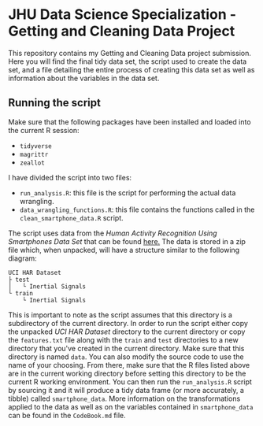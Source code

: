 # JHU Data Science Specialization - Getting and Cleaning Data Project

This repository contains my Getting and Cleaning Data project submission. Here you will
find the final tidy data set, the script used to create the data set, and a file detailing
the entire process of creating this data set as well as information about the variables in
the data set.

## Running the script

Make sure that the following packages have been installed and loaded into the current R
session:

- `tidyverse`
- `magrittr`
- `zeallot`

I have divided the script into two files:

- `run_analysis.R`: this file is the script for performing the actual data wrangling.
- `data_wrangling_functions.R`: this file contains the functions called in the
  `clean_smartphone_data.R` script.

The script uses data from the *Human Activity Recognition Using Smartphones Data Set* that
can be found [here.][1] The data is stored in a zip file which, when unpacked, will have a
structure similar to the following diagram:

```
UCI HAR Dataset
├ test
│   └ Inertial Signals
└ train
    └ Inertial Signals
```

This is important to note as the script assumes that this directory is a subdirectory of
the current directory. In order to run the script either copy the unpacked *UCI HAR
Dataset* directory to the current directory or copy the `features.txt` file along with the
`train` and `test` directories to a new directory that you've created in the current
directory. Make sure that this directory is named `data`. You can also modify the source
code to use the name of your choosing. From there, make sure that the R files listed
above are in the current working directory before setting this directory to be the current
R working environment. You can then run the `run_analysis.R` script by sourcing it and it
will produce a tidy data frame (or more accurately, a tibble) called `smartphone_data`.
More information on the transformations applied to the data as well as on the variables
contained in `smartphone_data` can be found in the `CodeBook.md` file.


[1]: http://archive.ics.uci.edu/ml/datasets/Human+Activity+Recognition+Using+Smartphones
